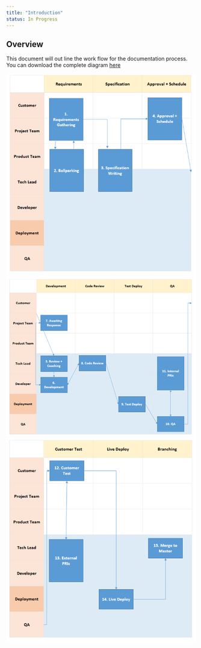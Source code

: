 ```yaml
---
title: "Introduction"
status: In Progress
---
```


## Overview
This document will out line the work flow for the documentation process.  You can download the complete diagram [here][1]

![Software Development Process](SoftwareDevelopmentProcess_1.png)
![Software Development Process](SoftwareDevelopmentProcess_2.png)
![Software Development Process](SoftwareDevelopmentProcess_3.png)


[1]:DevelopmentProcessDocumentation.xlsx
